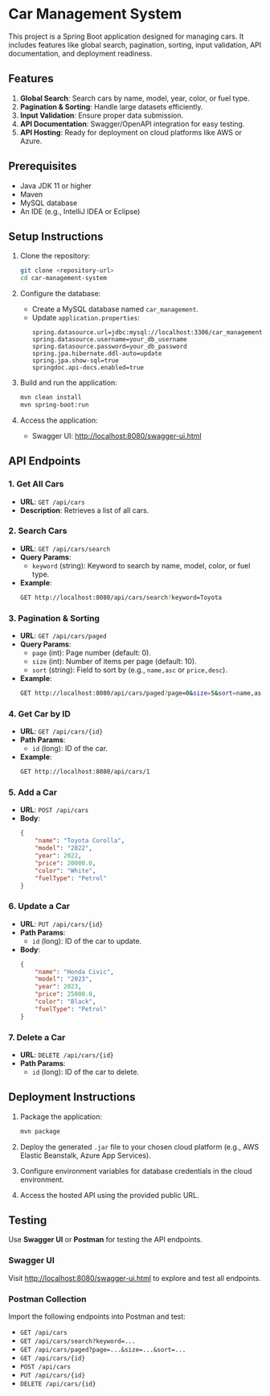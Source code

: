 # Car Management System

This project is a Spring Boot application designed for managing cars. It includes features like global search, pagination, sorting, input validation, API documentation, and deployment readiness.

## Features

1. **Global Search**: Search cars by name, model, year, color, or fuel type.
2. **Pagination & Sorting**: Handle large datasets efficiently.
3. **Input Validation**: Ensure proper data submission.
4. **API Documentation**: Swagger/OpenAPI integration for easy testing.
5. **API Hosting**: Ready for deployment on cloud platforms like AWS or Azure.

## Prerequisites

- Java JDK 11 or higher
- Maven
- MySQL database
- An IDE (e.g., IntelliJ IDEA or Eclipse)

## Setup Instructions

1. Clone the repository:
   ```bash
   git clone <repository-url>
   cd car-management-system
   ```

2. Configure the database:
   - Create a MySQL database named `car_management`.
   - Update `application.properties`:
     ```properties
     spring.datasource.url=jdbc:mysql://localhost:3306/car_management
     spring.datasource.username=your_db_username
     spring.datasource.password=your_db_password
     spring.jpa.hibernate.ddl-auto=update
     spring.jpa.show-sql=true
     springdoc.api-docs.enabled=true
     ```

3. Build and run the application:
   ```bash
   mvn clean install
   mvn spring-boot:run
   ```

4. Access the application:
   - Swagger UI: [http://localhost:8080/swagger-ui.html](http://localhost:8080/swagger-ui.html)

## API Endpoints

### 1. Get All Cars
- **URL**: `GET /api/cars`
- **Description**: Retrieves a list of all cars.

### 2. Search Cars
- **URL**: `GET /api/cars/search`
- **Query Params**:
  - `keyword` (string): Keyword to search by name, model, color, or fuel type.
- **Example**:
  ```bash
  GET http://localhost:8080/api/cars/search?keyword=Toyota
  ```

### 3. Pagination & Sorting
- **URL**: `GET /api/cars/paged`
- **Query Params**:
  - `page` (int): Page number (default: 0).
  - `size` (int): Number of items per page (default: 10).
  - `sort` (string): Field to sort by (e.g., `name,asc` or `price,desc`).
- **Example**:
  ```bash
  GET http://localhost:8080/api/cars/paged?page=0&size=5&sort=name,asc
  ```

### 4. Get Car by ID
- **URL**: `GET /api/cars/{id}`
- **Path Params**:
  - `id` (long): ID of the car.
- **Example**:
  ```bash
  GET http://localhost:8080/api/cars/1
  ```

### 5. Add a Car
- **URL**: `POST /api/cars`
- **Body**:
  ```json
  {
      "name": "Toyota Corolla",
      "model": "2022",
      "year": 2022,
      "price": 20000.0,
      "color": "White",
      "fuelType": "Petrol"
  }
  ```

### 6. Update a Car
- **URL**: `PUT /api/cars/{id}`
- **Path Params**:
  - `id` (long): ID of the car to update.
- **Body**:
  ```json
  {
      "name": "Honda Civic",
      "model": "2023",
      "year": 2023,
      "price": 25000.0,
      "color": "Black",
      "fuelType": "Petrol"
  }
  ```

### 7. Delete a Car
- **URL**: `DELETE /api/cars/{id}`
- **Path Params**:
  - `id` (long): ID of the car to delete.

## Deployment Instructions

1. Package the application:
   ```bash
   mvn package
   ```

2. Deploy the generated `.jar` file to your chosen cloud platform (e.g., AWS Elastic Beanstalk, Azure App Services).

3. Configure environment variables for database credentials in the cloud environment.

4. Access the hosted API using the provided public URL.

## Testing

Use **Swagger UI** or **Postman** for testing the API endpoints.

### Swagger UI
Visit [http://localhost:8080/swagger-ui.html](http://localhost:8080/swagger-ui.html) to explore and test all endpoints.

### Postman Collection
Import the following endpoints into Postman and test:
- `GET /api/cars`
- `GET /api/cars/search?keyword=...`
- `GET /api/cars/paged?page=...&size=...&sort=...`
- `GET /api/cars/{id}`
- `POST /api/cars`
- `PUT /api/cars/{id}`
- `DELETE /api/cars/{id}`
